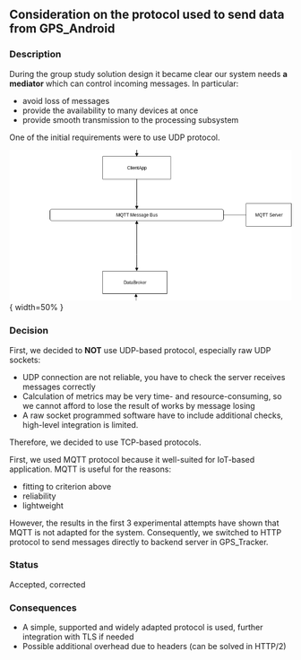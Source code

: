 ## Consideration on the protocol used to send data from GPS_Android

### Description

During the group study solution design it became clear our system needs **a mediator** which can control incoming messages. In particular:

- avoid loss of messages
- provide the availability to many devices at once
- provide smooth transmission to the processing subsystem

One of the initial requirements were to use UDP protocol.

![mqtt-justification](mqtt-justification.png){ width=50% }

### Decision

First, we decided to **NOT** use UDP-based protocol, especially raw UDP sockets:

- UDP connection are not reliable, you have to check the server receives messages correctly
- Calculation of metrics may be very time- and resource-consuming, so we cannot afford to lose the result of works by message losing
- A raw socket programmed software have to include additional checks, high-level integration is limited.

Therefore, we decided to use TCP-based protocols.  

First, we used MQTT protocol because it well-suited for IoT-based application. MQTT is useful for the reasons:

- fitting to criterion above
- reliability
- lightweight

However, the results in the first 3 experimental attempts have shown that MQTT is not adapted for the system. Consequently, we switched to HTTP protocol to send messages directly to backend server in GPS_Tracker.
 

### Status

Accepted, corrected

### Consequences

- A simple, supported and widely adapted protocol is used, further integration with TLS if needed
- Possible additional overhead due to headers (can be solved in HTTP/2)
